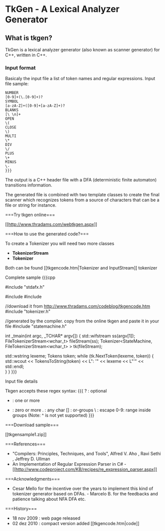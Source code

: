 # TkGen - A Lexical Analyzer Generator

## What is tkgen?

TkGen is a lexical analyzer generator (also known as scanner generator) for C++, written in C++.

### Input format

Basicaly the input file a list of token names and regular expressions.
Input file sample:

```
NUMBER
[0-9]+(\.[0-9]+)?
SYMBOL
[a-zA-Z]+([0-9]+[a-zA-Z]+)?
BLANKS
[\ \n]+
OPEN
\(
CLOSE
\)
MULTI
\*
DIV
\/
PLUS
\+
MINUS
\-
}}}
```

The output is a C++ header file with a DFA (deterministic finite automaton) transitions information. 

The generated file is combined with two template classes to create the final scanner which recognizes tokens from a source of characters that can be a file or string for instance.

===Try tkgen online===

[[http://www.thradams.com/webtkgen.aspx]]

===How to use the generated code?===

To create a Tokenizer you will need two more classes
* **TokenizerStream**
* **Tokenizer**

Both can be found [[tkgencode.htm|Tokenizer and InputStream]] tokenizer

Complete sample
{{{cpp

#include "stdafx.h"

#include <iostream>
#include <fstream>

//download it from http://www.thradams.com/codeblog/tkgencode.htm
#include "tokenizer.h"

//generated by the compiler. copy from the online tkgen and paste it in your file
#include "statemachine.h"


int _tmain(int argc, _TCHAR* argv[])
{
  std::wifstream ss(argv[1]);
  FileTokenizerStream<wchar_t> fileStream(ss);
  Tokenizer<StateMachine, FileTokenizerStream<wchar_t> > tk(fileStream);
  
  std::wstring lexeme;
  Tokens token;
  while (tk.NextToken(lexeme, token))
  { 
      std::wcout  << TokensToString(token) << L": '" << lexeme << L"'" << std::endl;        
  }
}
}}}

Input file details

Tkgen accepts these regex syntax:
{{{
?  : optional
+  : one or more
*  : zero or more
.  : any char
[] : or-groups
\  : escape
0-9: range inside groups
(Note: ^ is not yet supported)
}}}


===Download sample===

[[tkgensample1.zip]]

===References===

* "Compilers: Principles, Techniques, and Tools", Alfred V. Aho , Ravi Sethi , Jeffrey D. Ullman
* An Implementation of Regular Expression Parser in C# - [[http://www.codeproject.com/KB/recipes/re_expression_parser.aspx]]

===Acknowledgments===

* Cesar Mello for the incentive over the years to implement this kind of tokenizer generator based on DFAs. - Marcelo B. for the feedbacks and patience talking about NFA DFA etc.

===History===

* 18 nov 2009 : web page released
* 02 dez 2010 : compact version added [[tkgencode.htm|code]]


